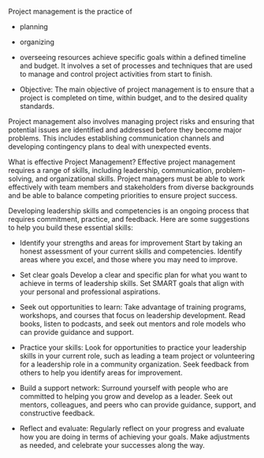 Project management is the practice of 
- planning
- organizing
- overseeing resources 
 achieve specific goals within a defined timeline and budget.
 It involves a set of processes and techniques that are used to manage and control project activities from start to finish.
 
 - Objective:
     The main objective of project management is to ensure that a project is completed on time, within budget, and to the desired quality standards.
     
 Project management also involves managing project risks and ensuring that potential issues are identified and addressed before they become major problems. This includes establishing communication channels and developing contingency plans to deal with unexpected events.

What is effective Project Management?
Effective project management requires a range of skills, including leadership, communication, problem-solving, and organizational skills. Project managers must be able to work effectively with team members and stakeholders from diverse backgrounds and be able to balance competing priorities to ensure project success.

Developing leadership skills and competencies is an ongoing process that requires commitment, practice, and feedback. Here are some suggestions to help you build these essential skills:

- Identify your strengths and areas for improvement
       Start by taking an honest assessment of your current skills and competencies. Identify areas where you excel, and those where you may need to improve.
- Set clear goals
       Develop a clear and specific plan for what you want to achieve in terms of leadership skills. Set SMART goals that align with your personal and professional aspirations.
- Seek out opportunities to learn:
       Take advantage of training programs, workshops, and courses that focus on leadership development. Read books, listen to podcasts, and seek out mentors and role models who can provide guidance and support.

- Practice your skills:
       Look for opportunities to practice your leadership skills in your current role, such as leading a team project or volunteering for a leadership role in a community organization. Seek feedback from others to help you identify areas for improvement.

- Build a support network:
       Surround yourself with people who are committed to helping you grow and develop as a leader. Seek out mentors, colleagues, and peers who can provide guidance, support, and constructive feedback.

- Reflect and evaluate:
       Regularly reflect on your progress and evaluate how you are doing in terms of achieving your goals. Make adjustments as needed, and celebrate your successes along the way.

